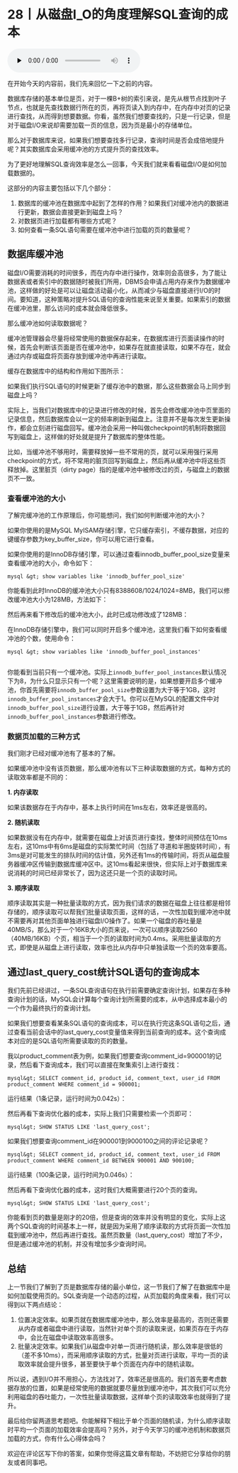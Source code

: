 # 28丨从磁盘I_O的角度理解SQL查询的成本

<audio id="audio" title="28丨从磁盘I/O的角度理解SQL查询的成本" controls="" preload="none"><source id="mp3" src="https://static001.geekbang.org/resource/audio/16/52/16678aa507d1c3adc521f2fbc451eb52.mp3"></audio>

在开始今天的内容前，我们先来回忆一下之前的内容。

数据库存储的基本单位是页，对于一棵B+树的索引来说，是先从根节点找到叶子节点，也就是先查找数据行所在的页，再将页读入到内存中，在内存中对页的记录进行查找，从而得到想要数据。你看，虽然我们想要查找的，只是一行记录，但是对于磁盘I/O来说却需要加载一页的信息，因为页是最小的存储单位。

那么对于数据库来说，如果我们想要查找多行记录，查询时间是否会成倍地提升呢？其实数据库会采用缓冲池的方式提升页的查找效率。

为了更好地理解SQL查询效率是怎么一回事，今天我们就来看看磁盘I/O是如何加载数据的。

这部分的内容主要包括以下几个部分：

1. 数据库的缓冲池在数据库中起到了怎样的作用？如果我们对缓冲池内的数据进行更新，数据会直接更新到磁盘上吗？
1. 对数据页进行加载都有哪些方式呢？
1. 如何查看一条SQL语句需要在缓冲池中进行加载的页的数量呢？

## 数据库缓冲池

磁盘I/O需要消耗的时间很多，而在内存中进行操作，效率则会高很多，为了能让数据表或者索引中的数据随时被我们所用，DBMS会申请占用内存来作为数据缓冲池，这样做的好处是可以让磁盘活动最小化，从而减少与磁盘直接进行I/O的时间。要知道，这种策略对提升SQL语句的查询性能来说至关重要。如果索引的数据在缓冲池里，那么访问的成本就会降低很多。

那么缓冲池如何读取数据呢？

缓冲池管理器会尽量将经常使用的数据保存起来，在数据库进行页面读操作的时候，首先会判断该页面是否在缓冲池中，如果存在就直接读取，如果不存在，就会通过内存或磁盘将页面存放到缓冲池中再进行读取。

缓存在数据库中的结构和作用如下图所示：

<img src="https://static001.geekbang.org/resource/image/05/9b/05e1692282d25768c87bbc31a1479b9b.png" alt=""><br>
如果我们执行SQL语句的时候更新了缓存池中的数据，那么这些数据会马上同步到磁盘上吗？

实际上，当我们对数据库中的记录进行修改的时候，首先会修改缓冲池中页里面的记录信息，然后数据库会以一定的频率刷新到磁盘上。注意并不是每次发生更新操作，都会立刻进行磁盘回写。缓冲池会采用一种叫做checkpoint的机制将数据回写到磁盘上，这样做的好处就是提升了数据库的整体性能。

比如，当缓冲池不够用时，需要释放掉一些不常用的页，就可以采用强行采用checkpoint的方式，将不常用的脏页回写到磁盘上，然后再从缓冲池中将这些页释放掉。这里脏页（dirty page）指的是缓冲池中被修改过的页，与磁盘上的数据页不一致。

### 查看缓冲池的大小

了解完缓冲池的工作原理后，你可能想问，我们如何判断缓冲池的大小？

如果你使用的是MySQL MyISAM存储引擎，它只缓存索引，不缓存数据，对应的键缓存参数为key_buffer_size，你可以用它进行查看。

如果你使用的是InnoDB存储引擎，可以通过查看innodb_buffer_pool_size变量来查看缓冲池的大小，命令如下：

```
mysql &gt; show variables like 'innodb_buffer_pool_size'

```

<img src="https://static001.geekbang.org/resource/image/93/16/93b1b8acaf39f46245c6b751200e8316.png" alt=""><br>
你能看到此时InnoDB的缓冲池大小只有8388608/1024/1024=8MB，我们可以修改缓冲池大小为128MB，方法如下：

<img src="https://static001.geekbang.org/resource/image/78/70/78fd83a2ff4f0a10ed20ec147ffbac70.png" alt=""><br>
然后再来看下修改后的缓冲池大小，此时已成功修改成了128MB：

<img src="https://static001.geekbang.org/resource/image/a3/cc/a364961bda6d5c4742460620053ec1cc.png" alt=""><br>
在InnoDB存储引擎中，我们可以同时开启多个缓冲池，这里我们看下如何查看缓冲池的个数，使用命令：

```
mysql &gt; show variables like 'innodb_buffer_pool_instances'

```

<img src="https://static001.geekbang.org/resource/image/d1/27/d1f7896087c58bfef202f9a21e96ed27.png" alt="">

你能看到当前只有一个缓冲池。实际上`innodb_buffer_pool_instances`默认情况下为8，为什么只显示只有一个呢？这里需要说明的是，如果想要开启多个缓冲池，你首先需要将`innodb_buffer_pool_size`参数设置为大于等于1GB，这时`innodb_buffer_pool_instances`才会大于1。你可以在MySQL的配置文件中对`innodb_buffer_pool_size`进行设置，大于等于1GB，然后再针对`innodb_buffer_pool_instances`参数进行修改。

### 数据页加载的三种方式

我们刚才已经对缓冲池有了基本的了解。

如果缓冲池中没有该页数据，那么缓冲池有以下三种读取数据的方式，每种方式的读取效率都是不同的：

**1. 内存读取**

如果该数据存在于内存中，基本上执行时间在1ms左右，效率还是很高的。

<img src="https://static001.geekbang.org/resource/image/a5/4f/a5d16af8d34ebdcfe327ef7b4841ad4f.png" alt=""><br>
**2. 随机读取**

如果数据没有在内存中，就需要在磁盘上对该页进行查找，整体时间预估在10ms左右，这10ms中有6ms是磁盘的实际繁忙时间（包括了寻道和半圈旋转时间），有3ms是对可能发生的排队时间的估计值，另外还有1ms的传输时间，将页从磁盘服务器缓冲区传输到数据库缓冲区中。这10ms看起来很快，但实际上对于数据库来说消耗的时间已经非常长了，因为这还只是一个页的读取时间。

<img src="https://static001.geekbang.org/resource/image/50/49/50fb2657341103548a76fce6f7769149.png" alt=""><br>
**3. 顺序读取**

顺序读取其实是一种批量读取的方式，因为我们请求的数据在磁盘上往往都是相邻存储的，顺序读取可以帮我们批量读取页面，这样的话，一次性加载到缓冲池中就不需要再对其他页面单独进行磁盘I/O操作了。如果一个磁盘的吞吐量是40MB/S，那么对于一个16KB大小的页来说，一次可以顺序读取2560（40MB/16KB）个页，相当于一个页的读取时间为0.4ms。采用批量读取的方式，即使是从磁盘上进行读取，效率也比从内存中只单独读取一个页的效率要高。

## 通过last_query_cost统计SQL语句的查询成本

我们先前已经讲过，一条SQL查询语句在执行前需要确定查询计划，如果存在多种查询计划的话，MySQL会计算每个查询计划所需要的成本，从中选择成本最小的一个作为最终执行的查询计划。

如果我们想要查看某条SQL语句的查询成本，可以在执行完这条SQL语句之后，通过查看当前会话中的last_query_cost变量值来得到当前查询的成本。这个查询成本对应的是SQL语句所需要读取的页的数量。

我以product_comment表为例，如果我们想要查询comment_id=900001的记录，然后看下查询成本，我们可以直接在聚集索引上进行查找：

```
mysql&gt; SELECT comment_id, product_id, comment_text, user_id FROM product_comment WHERE comment_id = 900001;

```

运行结果（1条记录，运行时间为0.042s）：

<img src="https://static001.geekbang.org/resource/image/da/fd/da50c6f039b431fbab963be16f16b5fd.png" alt=""><br>
然后再看下查询优化器的成本，实际上我们只需要检索一个页即可：

```
mysql&gt; SHOW STATUS LIKE 'last_query_cost';

```

<img src="https://static001.geekbang.org/resource/image/cd/43/cde712f5d9fc42f31310511677811543.png" alt=""><br>
如果我们想要查询comment_id在900001到9000100之间的评论记录呢？

```
mysql&gt; SELECT comment_id, product_id, comment_text, user_id FROM product_comment WHERE comment_id BETWEEN 900001 AND 900100;

```

运行结果（100条记录，运行时间为0.046s）：

<img src="https://static001.geekbang.org/resource/image/be/a0/be4d6cd476fd0c9898df5f785aa0c0a0.png" alt=""><br>
然后再看下查询优化器的成本，这时我们大概需要进行20个页的查询。

```
mysql&gt; SHOW STATUS LIKE 'last_query_cost';

```

<img src="https://static001.geekbang.org/resource/image/62/fe/628138aa22d3244f8d08dc701a1f61fe.png" alt=""><br>
你能看到页的数量是刚才的20倍，但是查询的效率并没有明显的变化，实际上这两个SQL查询的时间基本上一样，就是因为采用了顺序读取的方式将页面一次性加载到缓冲池中，然后再进行查找。虽然页数量（last_query_cost）增加了不少，但是通过缓冲池的机制，并没有增加多少查询时间。

## 总结

上一节我们了解到了页是数据库存储的最小单位，这一节我们了解了在数据库中是如何加载使用页的。SQL查询是一个动态的过程，从页加载的角度来看，我们可以得到以下两点结论：

1. 位置决定效率。如果页就在数据库缓冲池中，那么效率是最高的，否则还需要从内存或者磁盘中进行读取，当然针对单个页的读取来说，如果页存在于内存中，会比在磁盘中读取效率高很多。
1. 批量决定效率。如果我们从磁盘中对单一页进行随机读，那么效率是很低的（差不多10ms），而采用顺序读取的方式，批量对页进行读取，平均一页的读取效率就会提升很多，甚至要快于单个页面在内存中的随机读取。

所以说，遇到I/O并不用担心，方法找对了，效率还是很高的。我们首先要考虑数据存放的位置，如果是经常使用的数据就要尽量放到缓冲池中，其次我们可以充分利用磁盘的吞吐能力，一次性批量读取数据，这样单个页的读取效率也就得到了提升。

<img src="https://static001.geekbang.org/resource/image/f2/77/f254372aac175d6ac571ebe9ec024777.jpg" alt=""><br>
最后给你留两道思考题吧。你能解释下相比于单个页面的随机读，为什么顺序读取时平均一个页面的加载效率会提高吗？另外，对于今天学习的缓冲池机制和数据页加载的方式，你有什么心得体会吗？

欢迎在评论区写下你的答案，如果你觉得这篇文章有帮助，不妨把它分享给你的朋友或者同事吧。
